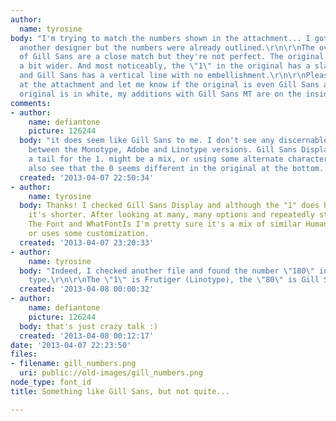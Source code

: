 ```yaml
---
author:
  name: tyrosine
body: "I'm trying to match the numbers shown in the attachment... I got the file from
  another designer but the numbers were already outlined.\r\n\r\nThe overall letterforms
  of Gill Sans are a close match but they're not perfect. The original numbers are
  a bit wider. And most noticeably, the \"1\" in the original has a slant at the top
  and Gill Sans has a vertical line with no embellishment.\r\n\r\nPlease take a look
  at the attachment and let me know if the original is even Gill Sans at all. The
  original is in white, my additions with Gill Sans MT are on the inside in gray."
comments:
- author:
    name: defiantone
    picture: 126244
  body: "it does seem like Gill Sans to me. I don't see any discernable difference
    between the Monotype, Adobe and Linotype versions. Gill Sans Display does have
    a tail for the 1. might be a mix, or using some alternate characters.\r\n\r\ni
    also see that the 0 seems different in the original at the bottom. strange."
  created: '2013-04-07 22:50:34'
- author:
    name: tyrosine
  body: Thanks! I checked Gill Sans Display and although the "1" does have a tail,
    it's shorter. After looking at many, many options and repeatedly stumping What
    The Font and WhatFontIs I'm pretty sure it's a mix of similar Humanist typefaces
    or uses some customization.
  created: '2013-04-07 23:20:33'
- author:
    name: tyrosine
  body: "Indeed, I checked another file and found the number \"180\" in non-outlined
    type.\r\n\r\nThe \"1\" is Frutiger (Linotype), the \"80\" is Gill Sans Std.\r\n"
  created: '2013-04-08 00:00:32'
- author:
    name: defiantone
    picture: 126244
  body: that's just crazy talk :)
  created: '2013-04-08 00:12:17'
date: '2013-04-07 22:23:50'
files:
- filename: gill_numbers.png
  uri: public://old-images/gill_numbers.png
node_type: font_id
title: Something like Gill Sans, but not quite...

---
```

